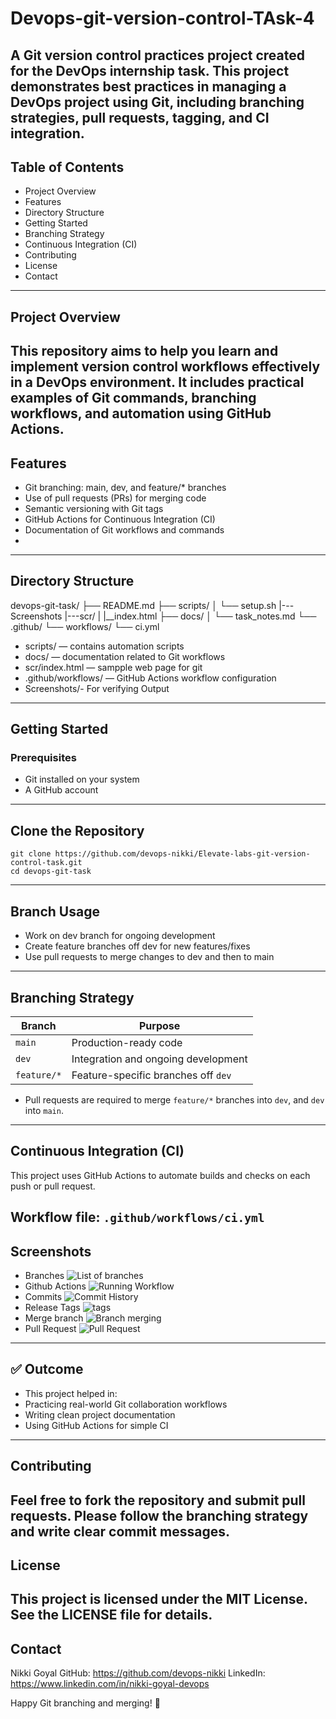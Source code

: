 # Devops-git-version-control-TAsk-4
A Git version control practices project created for the DevOps internship task.
This project demonstrates best practices in managing a DevOps project using Git, including branching strategies, pull requests, tagging, and CI integration.
---
## Table of Contents
- Project Overview
- Features
- Directory Structure
- Getting Started
- Branching Strategy
- Continuous Integration (CI)
- Contributing
- License
- Contact
---
## Project Overview
This repository aims to help you learn and implement version control workflows effectively in a DevOps environment. It includes practical examples of Git commands, branching workflows, and automation using GitHub Actions.
---
## Features
- Git branching: main, dev, and feature/* branches
- Use of pull requests (PRs) for merging code
- Semantic versioning with Git tags
- GitHub Actions for Continuous Integration (CI)
- Documentation of Git workflows and commands
-
---
## Directory Structure

devops-git-task/
├── README.md
├── scripts/
│   └── setup.sh
|---Screenshots
|---scr/
|    |__index.html
├── docs/
│   └── task_notes.md
└── .github/
      └── workflows/
             └── ci.yml

- scripts/ — contains automation scripts
- docs/ — documentation related to Git workflows
- scr/index.html — sampple web page for git
- .github/workflows/ — GitHub Actions workflow configuration
- Screenshots/- For verifying Output
---
## Getting Started
### Prerequisites
- Git installed on your system
- A GitHub account
---
## Clone the Repository

```
git clone https://github.com/devops-nikki/Elevate-labs-git-version-control-task.git
cd devops-git-task
```
---
## Branch Usage
- Work on dev branch for ongoing development
- Create feature branches off dev for new features/fixes
- Use pull requests to merge changes to dev and then to main
---
##  Branching Strategy

| Branch       | Purpose                              |
|--------------|--------------------------------------|
| `main`       | Production-ready code                |
| `dev`        | Integration and ongoing development  |
| `feature/*`  | Feature-specific branches off `dev`  |

- Pull requests are required to merge `feature/*` branches into `dev`, and `dev` into `main`.
---
## Continuous Integration (CI)
This project uses GitHub Actions to automate builds and checks on each push or pull request.

Workflow file: `.github/workflows/ci.yml`
---
## Screenshots

- Branches
![List of branches](Screenshots/Branches.png)
- Github Actions
![Running Workflow](Screenshots/workflow.png)
- Commits
![Commit History](Screenshots/Commits.png)
- Release Tags
![tags](Screenshots/Tags.png)
- Merge branch
![Branch merging](Screenshots/merge_branch.png)
- Pull Request
![Pull Request](Screenshots/pull_request.png)
---

## ✅ Outcome

- This project helped in:
- Practicing real-world Git collaboration workflows
- Writing clean project documentation
- Using GitHub Actions for simple CI
---
## Contributing
Feel free to fork the repository and submit pull requests. Please follow the branching strategy and write clear commit messages.
---
## License
This project is licensed under the MIT License. See the LICENSE file for details.
---
## Contact
Nikki Goyal 
GitHub: https://github.com/devops-nikki
LinkedIn: https://www.linkedin.com/in/nikki-goyal-devops 

Happy Git branching and merging! 🚀
